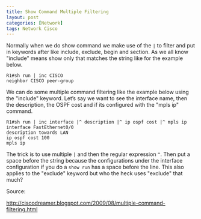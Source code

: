 ```yaml
---
title: Show Command Multiple Filtering
layout: post
categories: [Network]
tags: Network Cisco
---
```

Normally when we do show command we make use of the `|` to filter and put in keywords after like include, exclude, begin and section. As we all know "include" means show only that matches the string like for the example below.
```
R1#sh run | inc CISCO 
neighbor CISCO peer-group
```

We can do some multiple command filtering like the example below using the "include" keyword. Let&#8217;s say we want to see the interface name, then the description, the OSPF cost and if its configured with the "mpls ip" command.
```
R1#sh run | inc interface |^ description |^ ip ospf cost |^ mpls ip
interface FastEthernet0/0
description towards LAN
ip ospf cost 100
mpls ip
```

The trick is to use multiple `|` and then the regular expression `^`. Then put a space before the string because the configurations under the interface configuration if you do a `show run` has a space before the line. This also applies to the "exclude" keyword but who the heck uses "exclude" that much?


Source:

http://ciscodreamer.blogspot.com/2009/08/multiple-command-filtering.html
